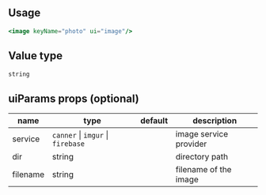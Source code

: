 ## Usage

```jsx
<image keyName="photo" ui="image"/>
```

<!-- STORY -->

## Value type

```js
string
```

## uiParams props (optional)

<table>
  <thead>
    <tr>
      <th>name</th>
      <th>type</th>
      <th>default</th>
      <th>description</th>
    </tr>
  </thead>
  <tbody>
    <tr>
      <td>service</td>
      <td><code>canner</code> | <code>imgur</code> | <code>firebase</code></td>
      <td></td>
      <td>image service provider</td>
    </tr>
    <tr>
      <td>dir</td>
      <td>string</td>
      <td></td>
      <td>directory path</td>
    </tr>
    <tr>
      <td>filename</td>
      <td>string</td>
      <td></td>
      <td>filename of the image</td>
    </tr>
  </tbody>
</table>